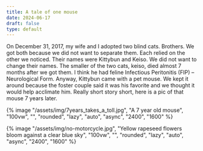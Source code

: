 ```yaml
---
title: A tale of one mouse
date: 2024-06-17
draft: false
type: default
---
```

On December 31, 2017, my wife and I adopted two blind cats. Brothers. We got both because we did not want to separate them. Each relied on the other we noticed. Their names were Kittybun and Keiso. We did not want to change their names. The smaller of the two cats, keiso, died almost 7 months after we got them. I think he had feline Infectious Peritonitis (FIP) – Neurological Form. Anyway, Kittybun came with a pet mouse. We kept it around because the foster couple said it was his favorite and we thought it would help acclimate him. Really short story short, here is a pic of that mouse 7 years later.

{% image "/assets/img/7years_takes_a_toll.jpg", "A 7 year old mouse", "100vw", "", "rounded", "lazy", "auto", "async", "2400", "1600" %}

{% image "/assets/img/no-motorcycle.jpg", "Yellow rapeseed flowers bloom against a clear blue sky", "100vw", "", "rounded", "lazy", "auto", "async", "2400", "1600" %}



<img data-src="https://res.cloudinary.com/paulapplegate-com/image/upload/G400_s8qwhk.jpg" class="cld-responsive">


<img data-src="https://res.cloudinary.com/paulapplegate-com/image/upload/c_limit,w_auto/dpr_auto,f_auto,q_auto/hillshire-farm-2_fx2mno.jpg" class="cld-responsive">



<img data-src="https://res.cloudinary.com/paulapplegate-com/image/upload/c_limit,w_auto/dpr_auto,f_auto,q_auto/kateryna-hliznitsovaStreet_okzmrl.jpg" class="cld-responsive">
